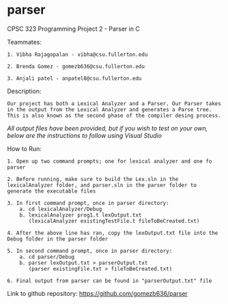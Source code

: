 # parser

CPSC 323 Programming Project 2 - Parser in C

Teammates:
    
    1. Vibha Rajagopalan - vibha@csu.fullerton.edu

    2. Brenda Gomez - gomezb636@csu.fullerton.edu

    3. Anjali patel - anpatel8@csu.fullerton.edu

Description: 

    Our project has both a Lexical Analyzer and a Parser. Our Parser takes in the output from the Lexical Analyzer and generates a Parse tree. This is also known as the second phase of the compiler desing process.
    
*All output files have been provided, but if you wish to test on your own, below are the instructions to follow using Visual Studio*

How to Run:

    1. Open up two command prompts; one for lexical analyzer and one fo parser

    2. Before running, make sure to build the Lex.sln in the lexicalAnalyzer folder, and parser.sln in the parser folder to generate the executable files

    3. In first command prompt, once in parser directory:
        a. cd lexicalAnalyzer/Debug
        b. lexicalAnalyzer prog1.t lexOutput.txt
           (lexicalAnalyzer existingTestFile.t fileToBeCreated.txt)

    4. After the above line has ran, copy the lexOutput.txt file into the Debug folder in the parser folder

    5. In second command prompt, once in parser directory:
        a. cd parser/Debug
        b. parser lexOutput.txt > parserOutput.txt
           (parser existingFile.txt > fileToBeCreated.txt)

    6. Final output from parser can be found in "parserOutput.txt" file

Link to github repository: https://github.com/gomezb636/parser